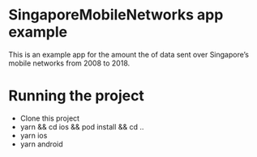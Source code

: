 # SingaporeMobileNetworks app example

This is an example app for the amount the of data sent over Singapore’s mobile networks from 2008 to 2018.

# Running the project
 - Clone this project
 - yarn && cd ios && pod install && cd ..
 - yarn ios
 - yarn android
